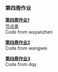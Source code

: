 ### 第四周作业  

[**第四周作业1**](./wuyanzhen/Week4.java)  
[节点类](./wuyanzhen/Node.java)  
Code from wuyanzhen 

[**第四周作业2**](./wangwei/Week4.java)  
Code from wangwei  

[**第四周作业3**](./dqy/Main.java)  
Code from dqy  
